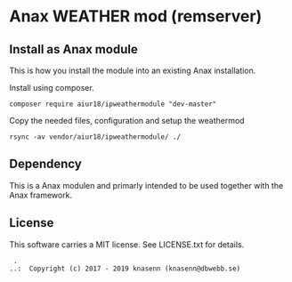 Anax WEATHER mod (remserver)
==================================




Install as Anax module
------------------------------------

This is how you install the module into an existing Anax installation.

Install using composer.

```
composer require aiur18/ipweathermodule "dev-master"
```

Copy the needed files, configuration and setup the weathermod

```
rsync -av vendor/aiur18/ipweathermodule/ ./
```



Dependency
------------------

This is a Anax modulen and primarly intended to be used together with the Anax framework.



License
------------------

This software carries a MIT license. See LICENSE.txt for details.



```
 .  
..:  Copyright (c) 2017 - 2019 knasenn (knasenn@dbwebb.se)
```
